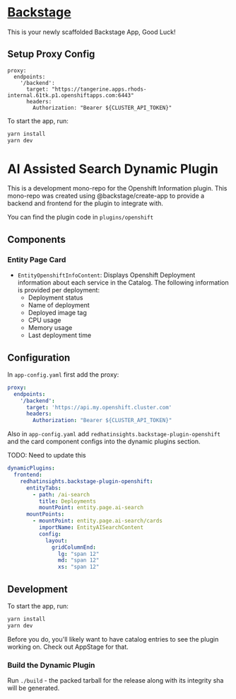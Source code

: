 # [Backstage](https://backstage.io)

This is your newly scaffolded Backstage App, Good Luck!

## Setup Proxy Config
```
proxy:
  endpoints:
    '/backend':
      target: "https://tangerine.apps.rhods-internal.61tk.p1.openshiftapps.com:6443"
      headers:
        Authorization: "Bearer ${CLUSTER_API_TOKEN}"
```

To start the app, run:

```sh
yarn install
yarn dev
```

# AI Assisted Search Dynamic Plugin

This is a development mono-repo for the Openshift Information plugin. This mono-repo was created using @backstage/create-app to provide a backend and frontend for the plugin to integrate with.

You can find the plugin code in `plugins/openshift`

## Components

### Entity Page Card
* `EntityOpenshiftInfoContent`: Displays Openshift Deployment information about each service in the Catalog. The following information is provided per deployment:
  * Deployment status
  * Name of deployment
  * Deployed image tag
  * CPU usage
  * Memory usage
  * Last deployment time

## Configuration
In `app-config.yaml` first add the proxy:

```yaml
proxy:
  endpoints:
    '/backend':
      target: 'https://api.my.openshift.cluster.com'
      headers:
        Authorization: "Bearer ${CLUSTER_API_TOKEN}"
```

Also in `app-config.yaml` add `redhatinsights.backstage-plugin-openshift` and the card component configs into the dynamic plugins section.


TODO: Need to update this
```yaml
dynamicPlugins:
  frontend:
    redhatinsights.backstage-plugin-openshift:
      entityTabs:
        - path: /ai-search
          title: Deployments
          mountPoint: entity.page.ai-search
      mountPoints:
        - mountPoint: entity.page.ai-search/cards
          importName: EntityAISearchContent
          config:
            layout:
              gridColumnEnd:
                lg: "span 12"
                md: "span 12"
                xs: "span 12"
```
## Development
To start the app, run:

```sh
yarn install
yarn dev
```

Before you do, you'll likely want to have catalog entries to see the plugin working on. Check out AppStage for that. 

### Build the Dynamic Plugin
Run `./build` - the packed tarball for the release along with its integrity sha will be generated.

